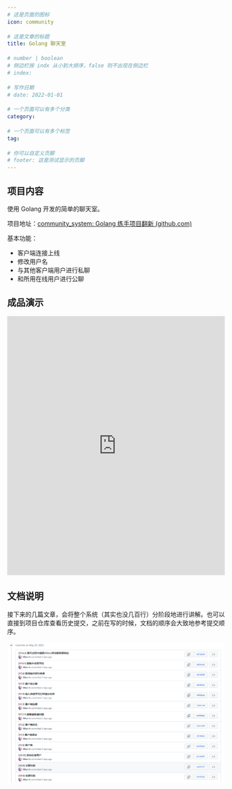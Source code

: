 ```yaml
---
# 这是页面的图标
icon: community

# 这是文章的标题
title: Golang 聊天室

# number | boolean
# 侧边栏按 indx 从小到大排序，false 则不出现在侧边栏
# index:

# 写作日期
# date: 2022-01-01

# 一个页面可以有多个分类
category: 

# 一个页面可以有多个标签
tag: 

# 你可以自定义页脚
# footer: 这是测试显示的页脚
---
```




## 项目内容

使用 Golang 开发的简单的聊天室。

项目地址：[community_system: Golang 练手项目翻新 (github.com)](https://github.com/lllllan-fv/community_system)



基本功能：

- 客户端连接上线
- 修改用户名
- 与其他客户端用户进行私聊
- 和所用在线用户进行公聊



## 成品演示

<iframe src="http://link.blog.lllllan.cn/golang_community_system.mp4" scrolling="no" width="100%" height="600px" border="0" frameborder="no" framespacing="0" allowfullscreen="true"> </iframe>



## 文档说明

接下来的几篇文章，会将整个系统（其实也没几百行）分阶段地进行讲解。也可以直接到项目仓库查看历史提交，之前在写的时候，文档的顺序会大致地参考提交顺序。

![image-20220527234516205](./img/image-20220527234516205.png)
